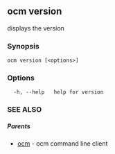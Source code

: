 ## ocm version

displays the version

### Synopsis

```
ocm version [<options>]
```

### Options

```
  -h, --help   help for version
```

### SEE ALSO

##### Parents

* [ocm](ocm.md)	 - ocm command line client

